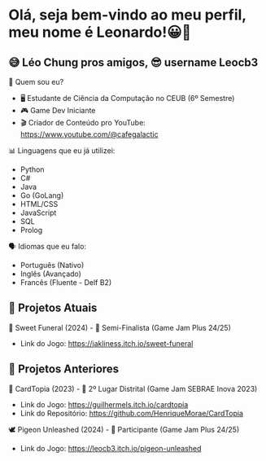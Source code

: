 # Olá, seja bem-vindo ao meu perfil, meu nome é Leonardo!😀👋
## 😅 Léo Chung pros amigos, 😎 username Leocb3

🧐 Quem sou eu?
- 🖥 Estudante de Ciência da Computação no CEUB (6º Semestre)
- 🎮 Game Dev Iniciante
- 🎬 Criador de Conteúdo pro YouTube: https://www.youtube.com/@cafegalactic

📊 Linguagens que eu já utilizei:
- Python
- C#
- Java
- Go (GoLang)
- HTML/CSS
- JavaScript
- SQL
- Prolog

🗣 Idiomas que eu falo:
- Português (Nativo)
- Inglês (Avançado)
- Francês (Fluente - Delf B2)

## 🎯 Projetos Atuais

🍭 Sweet Funeral (2024) - 🏅 Semi-Finalista (Game Jam Plus 24/25)
- Link do Jogo: https://jakliness.itch.io/sweet-funeral

## 🎯 Projetos Anteriores

🎴 CardTopia (2023) - 🥈 2º Lugar Distrital (Game Jam SEBRAE Inova 2023)
- Link do Jogo: https://guilhermels.itch.io/cardtopia
- Link do Repositório: https://github.com/HenriqueMorae/CardTopia

🕊 Pigeon Unleashed (2024) - 🏅 Participante (Game Jam Plus 24/25)
- Link do Jogo: https://leocb3.itch.io/pigeon-unleashed

<!--

---

> "Create beautiful worlds, untainted by malice"

— Great-Uncle (The Boy and the Heron)

<!--
**Leocb3/Leocb3** is a ✨ _special_ ✨ repository because its `README.md` (this file) appears on your GitHub profile.

Here are some ideas to get you started:

- 🔭 I’m currently working on ...
- 🌱 I’m currently learning ...
- 👯 I’m looking to collaborate on ...
- 🤔 I’m looking for help with ...
- 💬 Ask me about ...
- 📫 How to reach me: ...
- 😄 Pronouns: ...
- ⚡ Fun fact: ...
--
